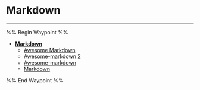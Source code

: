 # Markdown

---

%% Begin Waypoint %%
- **[Markdown](../../../../..//HOME-MTHRFCKR/BOOKMRKS-MTHRFCKR/Awesome/Markdown/Markdown.md)**
	- [Awesome Markdown](Awesome%20Markdown.md)
	- [Awesome-markdown 2](Awesome-markdown%202.md)
	- [Awesome-markdown](Awesome-markdown.md)
	- [Markdown](../../../../..//HOME-MTHRFCKR/BOOKMRKS-MTHRFCKR/Awesome/Markdown/Markdown.md)

%% End Waypoint %%


